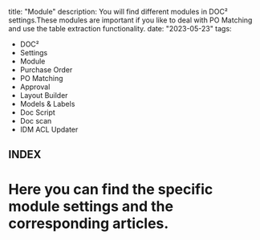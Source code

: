 title: "Module"
description: You will find different modules in DOC² settings.These modules are important if you like to deal with PO Matching and use the table extraction functionality.
date: "2023-05-23"
tags:
  - DOC²
  - Settings
  - Module
  - Purchase Order
  - PO Matching
  - Approval
  - Layout Builder
  - Models & Labels
  - Doc Script
  - Doc scan
  - IDM ACL Updater

  ## INDEX

  # Here you can find the specific module settings and the corresponding articles.

  